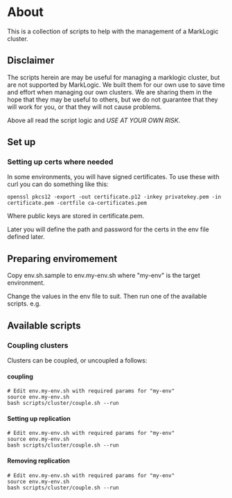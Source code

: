 # About

This is a collection of scripts to help with the management of a MarkLogic cluster.

## Disclaimer

The scripts herein are may be useful for managing a marklogic cluster, but are not supported by MarkLogic. We built them for our own use to save time and effort when managing our own clusters. We are sharing them in the hope that they may be useful to others, but we do not guarantee that they will work for you, or that they will not cause problems.

Above all read the script logic and *USE AT YOUR OWN RISK*.

## Set up

### Setting up certs where needed

In some environments, you will have signed certificates. To use these
with curl you can do something like this:

`openssl pkcs12 -export -out certificate.p12 -inkey privatekey.pem -in certificate.pem -certfile ca-certificates.pem`

Where public keys are stored in certificate.pem.

Later you will define the path and password for the certs in the env file defined later.

## Preparing enviromement

Copy env.sh.sample to env.my-env.sh where "my-env" is the target environment.

Change the values in the env file to suit. Then run one of the available scripts. e.g.

## Available scripts

### Coupling clusters

Clusters can be coupled, or uncoupled a follows:

#### coupling
```
# Edit env.my-env.sh with required params for "my-env"
source env.my-env.sh
bash scripts/cluster/couple.sh --run
```

#### Setting up replication

```
# Edit env.my-env.sh with required params for "my-env"
source env.my-env.sh
bash scripts/cluster/couple.sh --run
```

#### Removing replication
```
# Edit env.my-env.sh with required params for "my-env"
source env.my-env.sh
bash scripts/cluster/couple.sh --run
```
